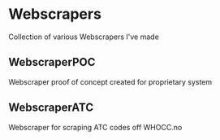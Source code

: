 # Webscrapers

Collection of various Webscrapers I've made

## WebscraperPOC

Webscraper proof of concept created for proprietary system

## WebscraperATC

Webscraper for scraping ATC codes off WHOCC.no
